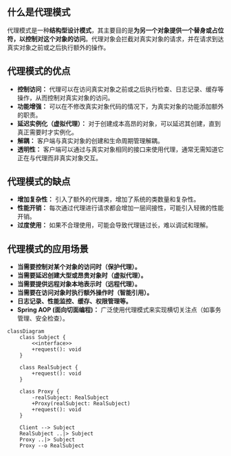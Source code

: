 ## 什么是代理模式

代理模式是一种**结构型设计模式**，其主要目的是**为另一个对象提供一个替身或占位符，以控制对这个对象的访问**。代理对象会拦截对真实对象的请求，并在请求到达真实对象之前或之后执行额外的操作。

## 代理模式的优点

- **控制访问：** 代理可以在访问真实对象之前或之后执行检查、日志记录、缓存等操作，从而控制对真实对象的访问。
- **功能增强：** 可以在不修改真实对象代码的情况下，为真实对象的功能添加额外的职责。
- **延迟实例化（虚拟代理）：** 对于创建成本高昂的对象，可以延迟其创建，直到真正需要时才实例化。
- **解耦：** 客户端与真实对象的创建和生命周期管理解耦。
- **透明性：** 客户端可以通过与真实对象相同的接口来使用代理，通常无需知道它正在与代理而非真实对象交互。

## 代理模式的缺点

- **增加复杂性：** 引入了额外的代理类，增加了系统的类数量和复杂性。
- **性能开销：** 每次通过代理进行请求都会增加一层间接性，可能引入轻微的性能开销。
- **过度使用：** 如果不合理使用，可能会导致代理链过长，难以调试和理解。

## 代理模式的应用场景

- **当需要控制对某个对象的访问时（保护代理）。**
- **当需要延迟创建大型或昂贵对象时（虚拟代理）。**
- **当需要提供远程对象本地表示时（远程代理）。**
- **当需要在访问对象时执行额外操作时（智能引用）。**
- **日志记录、性能监控、缓存、权限管理等。**
- **Spring AOP (面向切面编程)：** 广泛使用代理模式来实现横切关注点（如事务管理、安全检查）。

``` mermaid
classDiagram
    class Subject {
        <<interface>>
        +request(): void
    }

    class RealSubject {
        +request(): void
    }

    class Proxy {
        -realSubject: RealSubject
        +Proxy(realSubject: RealSubject)
        +request(): void
    }

    Client --> Subject
    RealSubject ..|> Subject
    Proxy ..|> Subject
    Proxy --o RealSubject
```